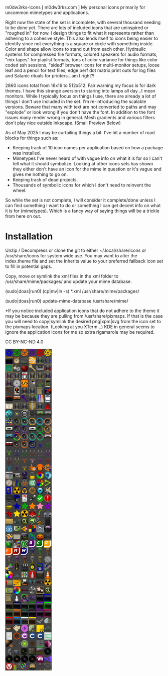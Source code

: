m0dw3rks-Icons [ m0dw3rks.com ] My personal icons primarily for uncommon mimetypes and applications.

Right now the state of the set is incomplete, with several thousand needing to be done yet. There are lots of included icons that are uninspired or "roughed in" for now. I design things to fit what it represents rather than adhering to a cohesive style. This also lends itself to icons being easier to identify since not everything is a square or circle with something inside. Color and shape allow icons to stand out from each other. Hydraulic systems for compressed file formats, colored speakers for audio formats, "mix tapes" for playlist formats, tons of color variance for things like color coded ssh sessions, "sided" browser icons for multi-monitor setups, loose leaf and a pencil for text files, edge perf dot matrix print outs for log files and Satanic rituals for printers...am I right?!

2860 icons total from 16x16 to 512x512. Fair warning my focus is for dark themes. I have this strange aversion to staring into lamps all day...I mean monitors. While I typically focus on things I use, there are already a lot of things I don't use included in the set. I'm re-introducing the scalable versions. Beware that many with text are not converted to paths and may "explode" or look wrong if you don't have the font. In addition to the font issues many render wrong in general. Mesh gradients and various filters don't play nice outside Inkscape. (Small Preview Below)

As of May 2025 I may be curtailing things a bit. I've hit a number of road blocks for things such as:
- Keeping track of 10 icon names per application based on how a package was installed.
- Mimetypes I've never heard of with vague info on what it is for so I can't tell what it should symbolize. Looking at other icons sets has shown they either don't have an icon for the mime in question or it's vague and gives me nothing to go on.
- Keeping track of dead projects.
- Thousands of symbolic icons for which I don't need to reinvent the wheel.

So while the set is not complete, I will consider it complete/done unless I can find something I want to do or something I can get decent info on what it is for (mimetypes). Which is a fancy way of saying things will be a trickle from here on out.

# Installation
Unzip / Decompress or clone the git to either ~/.local/share/icons or /usr/share/icons for system wide use.
You may want to alter the index.theme file and set the Inherits value to your preferred fallback icon set to fill in potential gaps.

Copy, move or symlink the xml files in the xml folder to /usr/share/mime/packages/ and update your mime database.

(sudo|doas|run0) (cp|mv|ln -s) *.xml /usr/share/mime/packages/

(sudo|doas|run0) update-mime-database /usr/share/mime/

*If you notice included application icons that do not adhere to the theme it may be because they are pulling from /usr/share/pixmaps. If that is the case you will need to copy|symlink the desired png|xpm|svg from the icon set to the pixmaps location. (Looking at you XTerm...) KDE in general seems to ignore the application icons for me so extra rigamarole may be required.

CC BY-NC-ND 4.0

<img alt="A preview of some select icon files" title="A preview of some select icon files" text="A preview of some select icon files" src="ico-prev.jpg">

